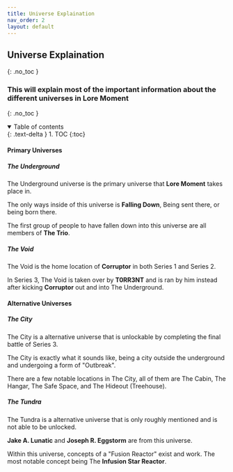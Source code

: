 ```yaml
---
title: Universe Explaination
nav_order: 2
layout: default
---
```


## Universe Explaination
{: .no_toc }

### This will explain most of the important information about the different universes in Lore Moment
{: .no_toc }


<details open markdown="block">
  <summary>
    Table of contents
  </summary>
  {: .text-delta }
1. TOC
{:toc}
</details>



#### Primary Universes

##### The Underground

The Underground universe is the primary universe that **Lore Moment** takes place in.

The only ways inside of this universe is **Falling Down**, Being sent there, or being born there.

The first group of people to have fallen down into this universe are all members of **The Trio**.

##### The Void

The Void is the home location of **Corruptor** in both Series 1 and Series 2.

In Series 3, The Void is taken over by **T0RR3NT** and is ran by him instead after kicking **Corruptor** out and into The Underground.

#### Alternative Universes

##### The City

The City is a alternative universe that is unlockable by completing the final battle of Series 3.

The City is exactly what it sounds like, being a city outside the underground and undergoing a form of "Outbreak".

There are a few notable locations in The City, all of them are The Cabin, The Hangar, The Safe Space, and The Hideout (Treehouse).

##### The Tundra

The Tundra is a alternative universe that is only roughly mentioned and is not able to be unlocked.

**Jake A. Lunatic** and **Joseph R. Eggstorm** are from this universe.

Within this universe, concepts of a "Fusion Reactor" exist and work.  The most notable concept being The **Infusion Star Reactor**.



